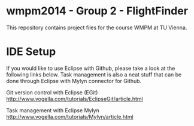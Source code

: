 wmpm2014 - Group 2 - FlightFinder
==================================

This repository contains project files for the course WMPM at TU Vienna.

IDE Setup
==================================

If you would like to use Eclipse with Github, please take a look at the following links below. Task management is also a neat stuff that can be done through Eclipse with Mylyn connector for Github.

Git version control with Eclipse (EGit) 
http://www.vogella.com/tutorials/EclipseGit/article.html

Task management with Eclipse Mylyn
http://www.vogella.com/tutorials/Mylyn/article.html


